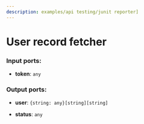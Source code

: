 ```yaml
---
description: examples/api testing/junit reporter]
---
```


# User record fetcher

### Input ports:

* __token__: `any`

### Output ports:

* __user__: `{string: any}[string][string]`


* __status__: `any`

